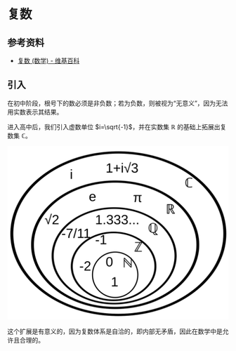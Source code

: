 # 复数

## 参考资料

- [复数 (数学) - 维基百科](<https://zh.wikipedia.org/zh-cn/复数_(数学)>)

## 引入

在初中阶段，根号下的数必须是非负数；若为负数，则被视为“无意义”，因为无法用实数表示其结果。

进入高中后，我们引入虚数单位 $i=\sqrt{-1}$，并在实数集 $\mathbb{R}$ 的基础上拓展出复数集 $\mathbb{C}$。

![](./assets/NumberSetinC.svg)

这个扩展是有意义的，因为复数体系是自洽的，即内部无矛盾，因此在数学中是允许且合理的。

